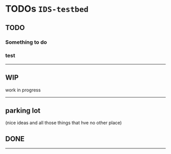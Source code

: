 # TODOs `IDS-testbed`

## TODO

### Somethíng to do

### test

---

## WIP

work in progress

---

## parking lot

(nice ideas and all those things that hve no other place)

## DONE

---
